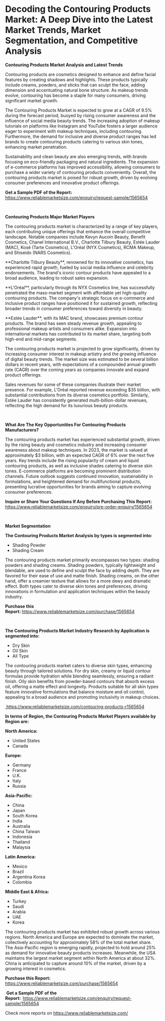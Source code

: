 <p><h1>Decoding the Contouring Products Market: A Deep Dive into the Latest Market Trends, Market Segmentation, and Competitive Analysis</h1></p><p><strong>Contouring Products Market Analysis and Latest Trends</strong></p>
<p><p>Contouring products are cosmetics designed to enhance and define facial features by creating shadows and highlights. These products typically include creams, powders, and sticks that can sculpt the face, adding dimension and accentuating natural bone structure. As makeup trends evolve, contouring has become a staple for many consumers, driving significant market growth.</p><p>The Contouring Products Market is expected to grow at a CAGR of 9.5% during the forecast period, buoyed by rising consumer awareness and the influence of social media beauty trends. The increasing adoption of makeup tutorials on platforms like Instagram and YouTube fosters a larger audience eager to experiment with makeup techniques, including contouring. Furthermore, the demand for inclusive and diverse product ranges has led brands to create contouring products catering to various skin tones, enhancing market penetration.</p><p>Sustainability and clean beauty are also emerging trends, with brands focusing on eco-friendly packaging and natural ingredients. The expansion of e-commerce platforms has improved accessibility, allowing consumers to purchase a wider variety of contouring products conveniently. Overall, the contouring products market is poised for robust growth, driven by evolving consumer preferences and innovative product offerings.</p></p>
<p><strong>Get a Sample PDF of the Report:&nbsp;</strong> <a href="https://www.reliablemarketsize.com/enquiry/request-sample/1565654?utm_campaign=2115&utm_medium=2&utm_source=Github&utm_content=ia&utm_term=05022025&utm_id=contouring-products">https://www.reliablemarketsize.com/enquiry/request-sample/1565654</a></p>
<p>&nbsp;</p>
<p><strong>Contouring Products Major Market Players</strong></p>
<p><p>The contouring products market is characterized by a range of key players, each contributing unique offerings that enhance the overall competitive landscape. Notable companies include Kevyn Aucoin Beauty, Benefit Cosmetics, Chanel International B.V., Charlotte Tilbury Beauty, Estée Lauder (MAC), Kosé (Tarte Cosmetics), L'Oréal (NYX Cosmetics), RCMA Makeup, and Shiseido (NARS Cosmetics).</p><p>**Charlotte Tilbury Beauty**, renowned for its innovative cosmetics, has experienced rapid growth, fueled by social media influence and celebrity endorsements. The brand's iconic contour products have appealed to a broad audience, leading to robust sales expansion.</p><p>**L'Oréal**, particularly through its NYX Cosmetics line, has successfully penetrated the mass-market segment with affordable yet high-quality contouring products. The company's strategic focus on e-commerce and inclusive product ranges have positioned it for sustained growth, reflecting broader trends in consumer preferences toward diversity in beauty.</p><p>**Estée Lauder**, with its MAC brand, showcases premium contour products. The brand has seen steady revenue growth, appealing to professional makeup artists and consumers alike. Expansion into international markets has contributed to its market share, targeting both high-end and mid-range segments.</p><p>The contouring products market is projected to grow significantly, driven by increasing consumer interest in makeup artistry and the growing influence of digital beauty trends. The market size was estimated to be several billion dollars in recent years, with expectations of a compounded annual growth rate (CAGR) over the coming years as companies innovate and expand product offerings.</p><p>Sales revenues for some of these companies illustrate their market presence. For example, L'Oréal reported revenue exceeding $35 billion, with substantial contributions from its diverse cosmetics portfolio. Similarly, Estée Lauder has consistently generated multi-billion-dollar revenues, reflecting the high demand for its luxurious beauty products.</p></p>
<p>&nbsp;</p>
<p><strong>What Are The Key Opportunities For Contouring Products Manufacturers?</strong></p>
<p><p>The contouring products market has experienced substantial growth, driven by the rising beauty and cosmetics industry and increasing consumer awareness about makeup techniques. In 2023, the market is valued at approximately $3 billion, with an expected CAGR of 6% over the next five years. Key trends include the rising popularity of cream and liquid contouring products, as well as inclusive shades catering to diverse skin tones. E-commerce platforms are becoming prominent distribution channels. Future outlook suggests continued innovation, sustainability in formulations, and heightened demand for multifunctional products, presenting lucrative opportunities for brands aiming to capture evolving consumer preferences.</p></p>
<p><strong>Inquire or Share Your Questions If Any Before Purchasing This Report:</strong> <a href="https://www.reliablemarketsize.com/enquiry/pre-order-enquiry/1565654?utm_campaign=2115&utm_medium=2&utm_source=Github&utm_content=ia&utm_term=05022025&utm_id=contouring-products">https://www.reliablemarketsize.com/enquiry/pre-order-enquiry/1565654</a></p>
<p>&nbsp;</p>
<p><strong>Market Segmentation</strong></p>
<p><strong>The Contouring Products Market Analysis by types is segmented into:</strong></p>
<p><ul><li>Shading Powder</li><li>Shading Cream</li></ul></p>
<p><p>The contouring products market primarily encompasses two types: shading powders and shading creams. Shading powders, typically lightweight and blendable, are used to define and sculpt the face by adding depth. They are favored for their ease of use and matte finish. Shading creams, on the other hand, offer a creamier texture that allows for a more dewy and dramatic effect. Both types cater to diverse skin tones and preferences, driving innovations in formulation and application techniques within the beauty industry.</p></p>
<p><strong>Purchase this Report:&nbsp;</strong><a href="https://www.reliablemarketsize.com/purchase/1565654?utm_campaign=2115&utm_medium=2&utm_source=Github&utm_content=ia&utm_term=05022025&utm_id=contouring-products">https://www.reliablemarketsize.com/purchase/1565654</a></p>
<p>&nbsp;</p>
<p><strong>The Contouring Products Market Industry Research by Application is segmented into:</strong></p>
<p><ul><li>Dry Skin</li><li>Oil Skin</li><li>All Type</li></ul></p>
<p><p>The contouring products market caters to diverse skin types, enhancing beauty through tailored solutions. For dry skin, creamy or liquid contour formulas provide hydration while blending seamlessly, ensuring a radiant finish. Oily skin benefits from powder-based contours that absorb excess oil, offering a matte effect and longevity. Products suitable for all skin types feature innovative formulations that balance moisture and oil control, appealing to a broad audience and promoting inclusivity in makeup choices.</p></p>
<p><a href="https://www.reliablemarketsize.com/contouring-products-r1565654?utm_campaign=2115&utm_medium=2&utm_source=Github&utm_content=ia&utm_term=05022025&utm_id=contouring-products">&nbsp;https://www.reliablemarketsize.com/contouring-products-r1565654</a></p>
<p><strong>In terms of Region, the Contouring Products Market Players available by Region are:</strong></p>
<p>
    <p> <strong> North America: </strong>
        <ul>
            <li>United States</li>
            <li>Canada</li>
        </ul>
        </p> 
    <p> <strong> Europe: </strong>
        <ul>
            <li>Germany</li>
            <li>France</li>
            <li>U.K.</li>
            <li>Italy</li>
            <li>Russia</li>
        </ul>
        </p> 
    <p> <strong> Asia-Pacific: </strong>
        <ul>
            <li>China</li>
            <li>Japan</li>
            <li>South Korea</li>
            <li>India</li>
            <li>Australia</li>
            <li>China Taiwan</li>
            <li>Indonesia</li>
            <li>Thailand</li>
            <li>Malaysia</li>
        </ul>
        </p> 
    <p> <strong> Latin America: </strong>
        <ul>
            <li>Mexico</li>
            <li>Brazil</li>
            <li>Argentina Korea</li>
            <li>Colombia</li>
        </ul>
        </p> 
    <p> <strong> Middle East & Africa: </strong>
        <ul>
            <li>Turkey</li>
            <li>Saudi</li>
            <li>Arabia</li>
            <li>UAE</li>
            <li>Korea</li>
        </ul>
    </p>
    </p>
<p><p>The contouring products market has exhibited robust growth across various regions. North America and Europe are expected to dominate the market, collectively accounting for approximately 58% of the total market share. The Asia-Pacific region is emerging rapidly, projected to hold around 25% as demand for innovative beauty products increases. Meanwhile, the USA maintains the largest market segment within North America at about 32%. China is anticipated to capture around 10% of the market, driven by a growing interest in cosmetics.</p></p>
<p><strong>Purchase this Report: </strong><a href="https://www.reliablemarketsize.com/purchase/1565654?utm_campaign=2115&utm_medium=2&utm_source=Github&utm_content=ia&utm_term=05022025&utm_id=contouring-products">https://www.reliablemarketsize.com/purchase/1565654</a></p>
<p>&nbsp;<strong>Get a Sample PDF of the Report:&nbsp;&nbsp;</strong><a href="https://www.reliablemarketsize.com/enquiry/request-sample/1565654?utm_campaign=2115&utm_medium=2&utm_source=Github&utm_content=ia&utm_term=05022025&utm_id=contouring-products">https://www.reliablemarketsize.com/enquiry/request-sample/1565654</a></p>
<p><strong></strong></p>
<p>Check more reports on <a href="https://www.reliablemarketsize.com/?utm_campaign=2115&utm_medium=2&utm_source=Github&utm_content=ia&utm_term=05022025&utm_id=contouring-products">https://www.reliablemarketsize.com/</a></p>